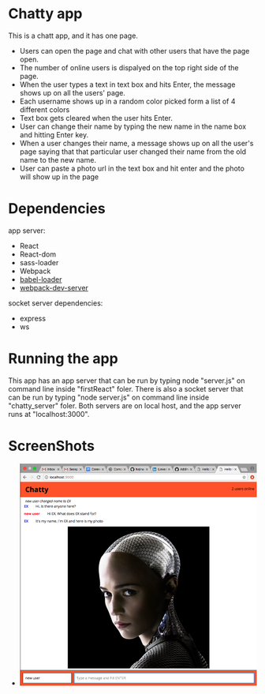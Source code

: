 # Chatty app
This is a chatt app, and it has one page. 
- Users can open the page and chat with other users that have the page open.
- The number of online users is dispalyed on the top right side of the page.
- When the user types a text in text box and hits Enter, the message shows up on all the users' page.
- Each username shows up in a random color picked form a list of 4 different colors
- Text box gets cleared when the user hits Enter.
- User can change their name by typing the new name in the name box and hitting Enter key. 
- When a user changes their name, a message shows up on all the user's page saying that that particular user changed their name from the old name to the new name.
- User can paste a photo url in the text box and hit enter and the photo will show up in the page


# Dependencies
app server:
* React
* React-dom
* sass-loader
* Webpack
* [babel-loader](https://github.com/babel/babel-loader)
* [webpack-dev-server](https://github.com/webpack/webpack-dev-server)

socket server dependencies:
* express
* ws

# Running the app
This app has an app server that can be run by typing node "server.js" on command line inside "firstReact" foler. There is also a socket server that can be run by typing "node server.js" on command line inside "chatty_server" foler.
Both servers are on local host, and the app server runs at "localhost:3000".

# ScreenShots
- !["The chatty app page"](https://github.com/hajinasiri/Chatty-App/blob/master/Doc/Screen%20Shot%202018-05-31%20at%2012.52.14%20PM.png?raw=true)
